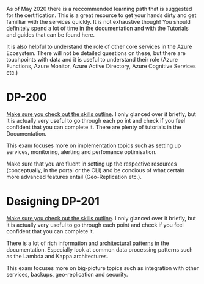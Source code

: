 As of May 2020 there is a reccommended learning path that is suggested for the certification. This is a great resource to get your hands dirty and get familliar with the services quickly. It is not exhaustive though! You should definitely spend a lot of time in the documentation and with the Tutorials and guides that can be found here.

It is also helpful to understand the role of other core services in the Azure Ecosystem. There will not be detailed questions on these, but there are touchpoints with data and it is useful to understand their role (Azure Functions, Azure Monitor, Azure Active Directory, Azure Cognitive Services etc.)

# DP-200

[Make sure you check out the skills outline](https://docs.microsoft.com/en-gb/learn/certifications/exams/dp-200). I only glanced over it briefly, but it is actually very useful to go through each po int and check if you feel confident that you can complete it. There are plenty of tutorials in the Documentation.

This exam focuses more on implementation topics such as setting up services, monitoring, alerting and perfomance optimisation.

Make sure that you are fluent in setting up the respective resources (conceptually, in the portal or the CLI) and be concious of what certain more advanced features entail (Geo-Replication etc.).

# Designing DP-201

[Make sure you check out the skills outline](https://docs.microsoft.com/en-gb/learn/certifications/exams/dp-201). I only glanced over it briefly, but it is actually very useful to go through each point and check if you feel confident that you can complete it.

 There is a lot of rich information and [architectural patterns](https://docs.microsoft.com/en-us/azure/architecture/guide/) in the documentation. Especially look at common data processing patterns such as the Lambda and Kappa architectures.

This exam focuses more on big-picture topics such as integration with other services, backups, geo-replication and security.